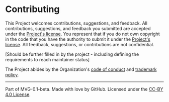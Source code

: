 # Contributing

This Project welcomes contributions, suggestions, and feedback. All contributions,
suggestions, and feedback you submitted are accepted under the
[Project's license](./LICENSE.md). You represent that if you do not own copyright in the
code that you have the authority to submit it under the
[Project's license](./LICENSE.md). All feedback, suggestions, or contributions are not
confidential.

\[Should be further filled in by the project - including defining the requirements to
reach maintainer status\]

The Project abides by the Organization's
[code of conduct](../org-docs/CODE-OF-CONDUCT.md) and
[trademark policy](../org-docs/TRADEMARKS.md).

______________________________________________________________________

Part of MVG-0.1-beta. Made with love by GitHub. Licensed under the
[CC-BY 4.0 License](https://creativecommons.org/licenses/by-sa/4.0/).
